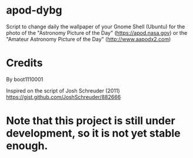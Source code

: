 # apod-dybg
Script to change daily the wallpaper of your Gnome Shell (Ubuntu) for the photo of the "Astronomy Picture of the Day" (https://apod.nasa.gov) or the "Amateur Astronomy Picture of the Day" (http://www.aapodx2.com)

# Credits

By boot1110001

Inspired on the script of Josh Schreuder (2011) https://gist.github.com/JoshSchreuder/882666

# Note that this project is still under development, so it is not yet stable enough.
